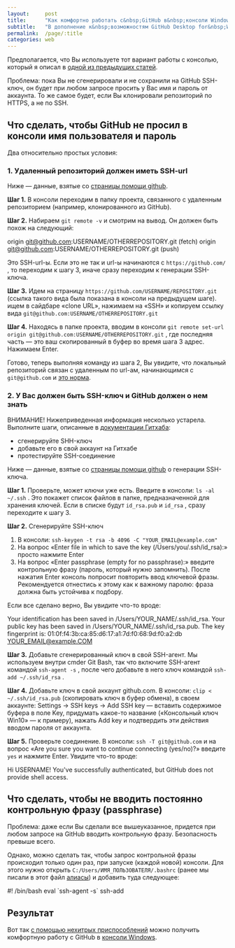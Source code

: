 ```yaml
---
layout:     post
title:      "Как комфортно работать с&nbsp;GitHub в&nbsp;консоли Windows"
subtitle:   "В дополнение к&nbsp;возможностям GitHub Desktop for&nbsp;Windows"
permalink:  /page/:title
categories: web
---
```


Предполагается, что Вы используете тот вариант работы с консолью, который я описал в [одной из предыдущих статей](http://nicothin.ru/page/console-windows).

Проблема: пока Вы не сгенерировали и не сохранили на GitHub SSH-ключ, он будет при любом запросе просить у Вас имя и пароль от аккаунта. То же самое будет, если Вы клонировали репозиторий по HTTPS, а не по SSH.

## Что сделать, чтобы GitHub не просил в консоли имя пользователя и пароль

Два относительно простых условия:

### 1\. Удаленный репозиторий должен иметь SSH-url

Ниже — данные, взятые со [страницы помощи github](https://help.github.com/articles/changing-a-remote-s-url/).

**Шаг 1.** В консоли переходим в папку проекта, связанного с удаленным репозиторием (например, клонированного из GitHub).

**Шаг 2.** Набираем `git remote -v` и смотрим на вывод. Он должен быть похож на следующий:

origin  git@github.com:USERNAME/OTHERREPOSITORY.git (fetch)
origin  git@github.com:USERNAME/OTHERREPOSITORY.git (push)

Это SSH-url-ы. Если это не так и url-ы начинаются с `https://github.com/` , то переходим к шагу 3, иначе сразу переходим к генерации SSH-ключа.

**Шаг 3.** Идем на страницу `https://github.com/USERNAME/REPOSITORY.git` (ссылка такого вида была показана в консоли на предыдущем шаге). ищем в сайдбаре «clone URL», нажимаем на «SSH» и копируем ссылку вида `git@github.com:USERNAME/OTHERREPOSITORY.git`

**Шаг 4.** Находясь в папке проекта, вводим в консоли `git remote set-url origin git@github.com:USERNAME/OTHERREPOSITORY.git` , где последняя часть — это ваш скопированный в буфер во время шага 3 адрес. Нажимаем Enter.

Готово, теперь выполняя команду из шага 2, Вы увидите, что локальный репозиторий связан с удаленным по url-ам, начинающимся с `git@github.com` и [это норма](https://www.google.ru/search?q=%D1%8D%D1%82%D0%BE+%D0%BD%D0%BE%D1%80%D0%BC%D0%B0&newwindow=1&tbm=isch).

### 2\. У Вас должен быть SSH-ключ и GitHub должен о нем знать

ВНИМАНИЕ! Нижеприведенная информация несколько устарела. Выполните шаги, описанные в [документации Гитхаба](https://help.github.com/articles/generating-an-ssh-key/):

*   сгенерируйте SHH-ключ
*   добавьте его в свой аккаунт на Гитхабе
*   протестируйте SSH-соединение

Ниже — данные, взятые со [страницы помощи github](https://help.github.com/articles/generating-ssh-keys/) о генерации SSH-ключа.

**Шаг 1.** Проверьте, может ключи уже есть. Введите в консоли: `ls -al ~/.ssh` . Это покажет список файлов в папке, предназначенной для хранения ключей. Если в списке будут `id_rsa.pub` и `id_rsa` , сразу переходите к шагу 3.

**Шаг 2.** Сгенерируйте SSH-ключ

1.  В консоли: `ssh-keygen -t rsa -b 4096 -C "YOUR_EMAIL@example.com"`
2.  На вопрос «Enter file in which to save the key (/Users/you/.ssh/id_rsa):» просто нажмите Enter
3.  На вопрос «Enter passphrase (empty for no passphrase):» введите контрольную фразу (пароль, который нужно запомнить). После нажатия Enter консоль попросит повторить ввод ключевой фразы. Рекомендуется отнестись к этому как к важному паролю: фраза должна быть устойчива к подбору.

Если все сделано верно, Вы увидите что-то вроде:

Your identification has been saved in /Users/YOUR\_NAME/.ssh/id\_rsa.
Your public key has been saved in /Users/YOUR\_NAME/.ssh/id\_rsa.pub.
The key fingerprint is:
01:0f:f4:3b:ca:85:d6:17:a1:7d:f0:68:9d:f0:a2:db YOUR_EMAIL@example.COM

**Шаг 3.** Добавьте сгенерированный ключ в свой SSH-агент. Мы используем внутри cmder Git Bash, так что включите SSH-агент командой `ssh-agent -s` , после чего добавьте в него ключ командой `ssh-add ~/.ssh/id_rsa` .

**Шаг 4.** Добавьте ключ в свой аккаунт github.com. В консоли: `clip < ~/.ssh/id_rsa.pub` (скопировать ключ в буфер обмена), в своем аккаунте: Settings → SSH keys → Add SSH key — вставить содержимое буфера в поле Key, придумать какое-то название («Консольный ключ Win10» — к примеру), нажать Add key и подтвердить эти действия вводом пароля от аккаунта.

**Шаг 5.** Проверьте соединение. В консоли: `ssh -T git@github.com` и на вопрос «Are you sure you want to continue connecting (yes/no)?» введите `yes` и нажмите Enter. Увидите что-то вроде:

Hi USERNAME! You've successfully authenticated, but GitHub does not provide shell access.

## Что сделать, чтобы не вводить постоянно контрольную фразу (passphrase)

Проблема: даже если Вы сделали все вышеуказанное, придется при любом запросе на GitHub вводить контрольную фразу. Безопасность превыше всего.

Однако, можно сделать так, чтобы запрос контрольной фразы происходил только один раз, при запуске (каждой новой) консоли. Для этого нужно открыть `C:/Users/ИМЯ_ПОЛЬЗОВАТЕЛЯ/.bashrc` (ранее мы писали в этот файл [алиасы](http://nicothin.ru/page/console-windows#alias)) и добавить туда следующее:

#! /bin/bash
eval \`ssh-agent -s\`
ssh-add

## Результат

Вот так [с помощью нехитрых приспособлений](https://www.google.ru/search?q=%D0%B2%D0%BE%D1%82+%D1%82%D0%B0%D0%BA+%D1%81+%D0%BF%D0%BE%D0%BC%D0%BE%D1%89%D1%8C%D1%8E+%D0%BD%D0%B5%D1%85%D0%B8%D1%82%D1%80%D1%8B%D1%85+%D0%BF%D1%80%D0%B8%D1%81%D0%BF%D0%BE%D1%81%D0%BE%D0%B1%D0%BB%D0%B5%D0%BD%D0%B8%D0%B9+%D0%B1%D1%83%D1%85%D0%B0%D0%BD%D0%BA%D1%83&newwindow=1&biw=1920&tbm=isch) можно получить комфортную работу с GitHub в [консоли Windows](http://nicothin.ru/page/console-windows).
